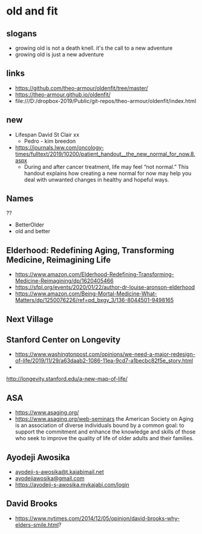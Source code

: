 # old and fit


## slogans

* growing old is not a death knell. it's the call to a new adventure
* growing old is just a new adventure


## links

* https://github.com/theo-armour/oldenfit/tree/master/
* https://theo-armour.github.io/oldenfit/
* file:///D:/dropbox-2019/Public/git-repos/theo-armour/oldenfit/index.html

## new

* Lifespan David St Clair xx
	* Pedro - kim breedon
* https://journals.lww.com/oncology-times/fulltext/2019/10200/patient_handout__the_new_normal_for_now.8.aspx
	* During and after cancer treatment, life may feel “not normal.” This handout explains how creating a new normal for now may help you deal with unwanted changes in healthy and hopeful ways.

## Names

??

* BetterOlder
* old and better


## Elderhood: Redefining Aging, Transforming Medicine, Reimagining Life

* https://www.amazon.com/Elderhood-Redefining-Transforming-Medicine-Reimagining/dp/1620405466
* https://sfpl.org/events/2020/01/22/author-dr-louise-aronson-elderhood
* https://www.amazon.com/Being-Mortal-Medicine-What-Matters/dp/1250076226/ref=pd_bxgy_3/136-8044501-9498165


## Next Village


## Stanford Center on Longevity

* https://www.washingtonpost.com/opinions/we-need-a-major-redesign-of-life/2019/11/29/a63daab2-1086-11ea-9cd7-a1becbc82f5e_story.html
*
http://longevity.stanford.edu/a-new-map-of-life/

## ASA

* https://www.asaging.org/
* https://www.asaging.org/web-seminars
the American Society on Aging is an association of diverse individuals bound by a common goal: to support the commitment and enhance the knowledge and skills of those who seek to improve the quality of life of older adults and their families.


## Ayodeji Awosika

* ayodeji-s-awosika@t.kajabimail.net
* ayodejiawosika@gmail.com
* https://ayodeji-s-awosika.mykajabi.com/login


## David Brooks

* https://www.nytimes.com/2014/12/05/opinion/david-brooks-why-elders-smile.html?
